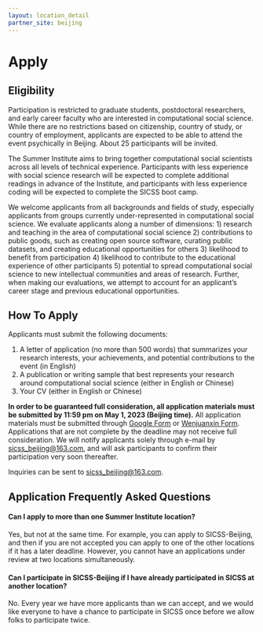 ```yaml
---
layout: location_detail
partner_site: beijing
---
```


# Apply

## Eligibility

Participation is restricted to graduate students, postdoctoral researchers, and early career faculty who are interested in computational social science. While there are no restrictions based on citizenship, country of study, or country of employment, applicants are expected to be able to attend the event psychically in Beijing. About 25 participants will be invited.

The Summer Institute aims to bring together computational social scientists across all levels of technical experience. Participants with less experience with social science research will be expected to complete additional readings in advance of the Institute, and participants with less experience coding will be expected to complete the SICSS boot camp.

We welcome applicants from all backgrounds and fields of study, especially applicants from groups currently under-represented in computational social science. We evaluate applicants along a number of dimensions: 1) research and teaching in the area of computational social science 2) contributions to public goods, such as creating open source software, curating public datasets, and creating educational opportunities for others 3) likelihood to benefit from participation 4) likelihood to contribute to the educational experience of other participants 5) potential to spread computational social science to new intellectual communities and areas of research. Further, when making our evaluations, we attempt to account for an applicant’s career stage and previous educational opportunities.

## How To Apply

Applicants must submit the following documents: 
1) A letter of application (no more than 500 words) that summarizes your research interests, your achievements, and potential contributions to the event (in English)
2) A publication or writing sample that best represents your research around computational social science (either in English or Chinese)
3) Your CV (either in English or Chinese)

**In order to be guaranteed full consideration, all application materials must be submitted by 11:59 pm on May 1, 2023 (Beijing time).** All application materials must be submitted through [Google Form](https://forms.gle/8bSefiV5DWZmpaYv6) or [Wenjuanxin Form](https://www.wjx.top/vm/rxJeYPC.aspx#). Applications that are not complete by the deadline may not receive full consideration. We will notify applicants solely through e-mail by sicss_beijing@163.com, and will ask participants to confirm their participation very soon thereafter.

Inquiries can be sent to sicss_beijing@163.com.

## Application Frequently Asked Questions

#### Can I apply to more than one Summer Institute location?

Yes, but not at the same time. For example, you can apply to SICSS-Beijing, and then if you are not accepted you can apply to one of the other locations if it has a later deadline. However, you cannot have an applications under review at two locations simultaneously.

#### Can I participate in SICSS-Beijing if I have already participated in SICSS at another location?

No. Every year we have more applicants than we can accept, and we would like everyone to have a chance to participate in SICSS once before we allow folks to participate twice.
